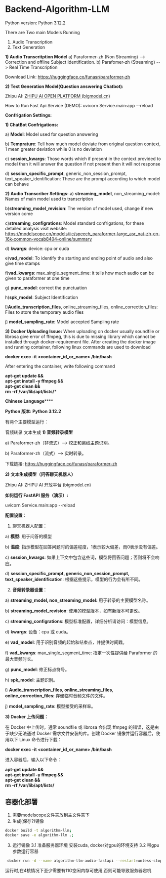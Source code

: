 # Backend-Algorithm-LLM

Python version: Python 3.12.2

There are Two main Models Running
1) Audio Transcription
2) Text Generation

**1) Audio Transcritption Model**
   a) Paraformer-zh (Non Streaming) --> Correction and offline Subject Identification. 
   b) Parafomer-zh (Streaming) --> Real Time Transcription

Download Link: https://huggingface.co/funasr/paraformer-zh

**2) Text Generation Model(Question answering Chatbot):**

 Zhipu AI: [ZHIPU AI OPEN PLATFORM (bigmodel.cn)](https://bigmodel.cn/dev/howuse/model)

How to Run Fast Api Service (DEMO):
   uvicorn Service.main:app --reload


**Confrigation Settings:**

**1) ChatBot Confrigations:**

   a) **Model**: Model used for question answering
   
   b) **Temprature**: Tell how much model deviate from original question context, 1 mean greater deviation while 0 is no deviation
   
   c) **session_kwargs**: Those words which if present in the context provided to model than it will answer the question if not present then it will not response
   
   d) **session_specific_prompt**, generic_non_session_prompt, text_speaker_identification: These are the prompt according to which model can behave 

**2) Audio Transcriber Settings:**
   a) **streaming_model**, non_streaming_model: Names of main model used to transcription
   
   b)**streaming_model_revision**: The version of model used, change if new version come
   
   c)**streaming_configrations**: Model standard confrigations, for these detailed analysis visit website: https://modelscope.cn/models/iic/speech_paraformer-large_asr_nat-zh-cn-16k-common-vocab8404-online/summary
   
   d) **kwargs**: device: cpu or cuda
   
   e)**vad_model**: To identify the starting and ending point of audio and also give time stamps
   
   f)**vad_kwargs**: max_single_segment_time: it tells how much audio can be given to paraformer at one time
   
   g) **punc_model**: correct the punctuation
   
   h)**spk_model**: Subject Identification
   
   I)**Audio_transcription_files**, online_streaming_files, online_correction_files: Files to store the temporary audio files
   
   j) **model_sampling_rate**: Model accepted Sampling rate 

**3) Docker Uploading Issue:**
When uploading on docker usually soundfile or librosa give error of ffmpeg, this is due to missing library which cannot be installed through docker-requirement file. After creating the docker image and running container, following linux commands are used to download

**docker exec -it <container_id_or_name> /bin/bash**

After entering the container, write following command

**apt-get update && \
apt-get install -y ffmpeg && \
apt-get clean && \
rm -rf /var/lib/apt/lists/***

**Chinese Language******

**Python 版本: Python 3.12.2**

有两个主要模型运行：

音频转录
文本生成
**1) 音频转录模型**

 a) Paraformer-zh（非流式）--> 校正和离线主题识别。
 
 b) Paraformer-zh（流式）--> 实时转录。

下载链接: https://huggingface.co/funasr/paraformer-zh

**2) 文本生成模型（问答聊天机器人）**

Zhipu AI: ZHIPU AI 开放平台 (bigmodel.cn)

**如何运行 FastAPI 服务（演示）:**

uvicorn Service.main:app --reload

**配置设置：**

1) 聊天机器人配置：

a) **模型**: 用于问答的模型

b) **温度**: 指示模型在回答问题时的偏差程度，1表示较大偏差，而0表示没有偏差。

c) **session_kwargs**: 如果上下文中包含这些词，模型将回答问题；否则将不会响应。

d) **session_specific_prompt, generic_non_session_prompt, text_speaker_identificatio**n: 根据这些提示，模型的行为会有所不同。

2) **音频转录器设置**：

 a) **streaming_model, non_streaming_model:** 用于转录的主要模型名称。

b) **streaming_model_revision**: 使用的模型版本，如有新版本可更改。

c) **streaming_configrations**: 模型标准配置，详细分析请访问：模型信息。

d) **kwargs**: 设备：cpu 或 cuda。

e) **vad_model**: 用于识别音频的起始和结束点，并提供时间戳。

f) **vad_kwargs**: max_single_segment_time: 指定一次性提供给 Paraformer 的最大音频时长。

g) **punc_model**: 修正标点符号。

h) **spk_model**: 主题识别。

i) **Audio_transcription_files**, **online_streaming_files**, **online_correction_files**: 存储临时音频文件的文件。

j) **model_sampling_rate**: 模型接受的采样率。

**3) Docker 上传问题：**

 在 Docker 中上传时，通常 soundfile 或 librosa 会出现 ffmpeg 的错误，这是由于缺少无法通过 Docker 需求文件安装的库。创建 Docker 镜像并运行容器后，使用以下 Linux 命令进行下载：

**docker exec -it <container_id_or_name> /bin/bash**

进入容器后，输入以下命令：

**apt-get update && \
apt-get install -y ffmpeg && \
apt-get clean && \
rm -rf /var/lib/apt/lists/**


## 容器化部署
1. 需要modelscope文件夹放到主文件夹下
2. 生成(保存?)镜像
``` bash
docker build -t algorithm-llm;
docker save -o algorithm-llm .;
```
3. 运行镜像
3.1 准备服务器环境
安装cuda, docker对gpu的环境支持
3.2 带gpu参数运行容器
``` bash
 docker run -d --name algorithm-llm-audio-fastapi --restart=unless-stopped -p 8000:8000 -p 8001:8001 --gpus all  algorithm-llm
```
运行时,在4核情况下至少需要有11G空闲内存可使用,否则可能导致服务器宕机